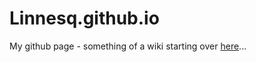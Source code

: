 Linnesq.github.io
=================

My github page - something of a wiki starting over [here](https://github.com/Linnesq/Linnesq.github.io/wiki)...
